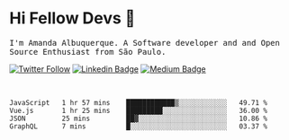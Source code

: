 # Hi Fellow Devs :wave:
   
<p>
  <samp>
    I'm Amanda Albuquerque. A Software developer and and Open Source Enthusiast from São Paulo.
  </samp>

  
  [![Twitter Follow](https://img.shields.io/twitter/follow/alalbux?style=social)](https://www.twitter.com/alalbux)
  [![Linkedin Badge](https://img.shields.io/badge/-alalbux-blue?style=flat-square&logo=Linkedin&logoColor=white&link=https://www.linkedin.com/in/alalbux/)](https://www.linkedin.com/in/alalbux/)
  [![Medium Badge](https://img.shields.io/badge/-alalbux-black?style=flat-square&logo=Medium&logoColor=white&link=https://medium.com/@alalbux)](https://medium.com/@alalbux)
</p>

  <br/>
  

<!--START_SECTION:waka-->
```text
JavaScript   1 hr 57 mins    ████████████▒░░░░░░░░░░░░   49.71 % 
Vue.js       1 hr 25 mins    █████████░░░░░░░░░░░░░░░░   36.00 % 
JSON         25 mins         ██▓░░░░░░░░░░░░░░░░░░░░░░   10.86 % 
GraphQL      7 mins          █░░░░░░░░░░░░░░░░░░░░░░░░   03.37 % 
```
<!--END_SECTION:waka-->

